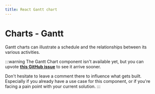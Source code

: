 ```yaml
---
title: React Gantt chart
---
```


# Charts - Gantt [<span class="plan-pro"></span>](/x/introduction/licensing/#pro-plan 'Pro plan')

<p class="description">Gantt charts can illustrate a schedule and the relationships between its various activities.</p>

:::warning
The Gantt Chart component isn't available yet, but you can upvote [**this GitHub issue**](https://github.com/mui/mui-x/issues/8732) to see it arrive sooner.

Don't hesitate to leave a comment there to influence what gets built.
Especially if you already have a use case for this component, or if you're facing a pain point with your current solution.
:::
